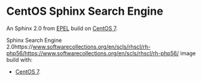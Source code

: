 # CentOS Sphinx Search Engine
An Sphinx 2.0 from [EPEL](https://fedoraproject.org/wiki/EPEL) build on [CentOS 7](https://hub.docker.com/_/centos/).

Sphinx Search Engine 2.0https://www.softwarecollections.org/en/scls/rhscl/rh-php56/https://www.softwarecollections.org/en/scls/rhscl/rh-php56/ image build with:
* [CentOS 7](https://hub.docker.com/_/centos/).
